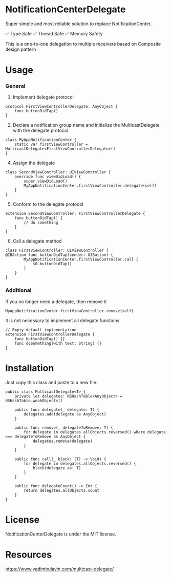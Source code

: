 # NotificationCenterDelegate

Super simple and most reliable solution to replace NotificationCenter.

✅ Type Safe
✅ Thread Safe
✅ Memory Safety

This is a one-to-one delegation to multiple receivers based on Composite design pattern

# Usage

### General

1. Implement delegate protocol
```
protocol FirstViewControllerDelegate: AnyObject {
    func buttonDidTap()
}
```

2. Declare a notification group name and initialize the MulticastDelegate with the delegate protocol
```
class MyAppNotificationCenter {
    static var firstViewController = MulticastDelegate<FirstViewControllerDelegate>()
}
```

4. Assign the delegate
```
class SecondViewController: UIViewController {
    override func viewDidLoad() {
        super.viewDidLoad()
        MyAppNotificationCenter.firstViewController.delegate(self)
    }
}
```

5. Conform to the delegate protocol
```
extension SecondViewController: FirstViewControllerDelegate {
    func buttonDidTap() {
        // do something
    }
}
```

6. Call a delegate method
```
class FirstViewController: UIViewController {
@IBAction func buttonDidTap(sender: UIButton) {
        MyAppNotificationCenter.firstViewController.call {
            $0.buttonDidTap()
        }
    }
}
```

### Additional

If you no longer need a delegate, then remove it

```
MyAppNotificationCenter.firstViewController.remove(self)
```

It is not necessary to implement all delegate functions
```
// Empty default implementation
extension FirstViewControllerDelegate {
    func buttonDidTap() {}
    func doSomething(with text: String) {}
}
```

# Installation

Just copy this class and paste to a new file.

```
public class MulticastDelegate<T> {
    private let delegates: NSHashTable<AnyObject> = NSHashTable.weakObjects()
    
    public func delegate(_ delegate: T) {
        delegates.add(delegate as AnyObject)
    }
    
    public func remove(_ delegateToRemove: T) {
        for delegate in delegates.allObjects.reversed() where delegate === delegateToRemove as AnyObject {
            delegates.remove(delegate)
        }
    }
    
    public func call(_ block: (T) -> Void) {
        for delegate in delegates.allObjects.reversed() {
            block(delegate as! T)
        }
    }
    
    public func delegateCount() -> Int {
        return delegates.allObjects.count
    }
}
```

# License

NotificationCenterDelegate is under the MIT license.

# Resources
https://www.vadimbulavin.com/multicast-delegate/
